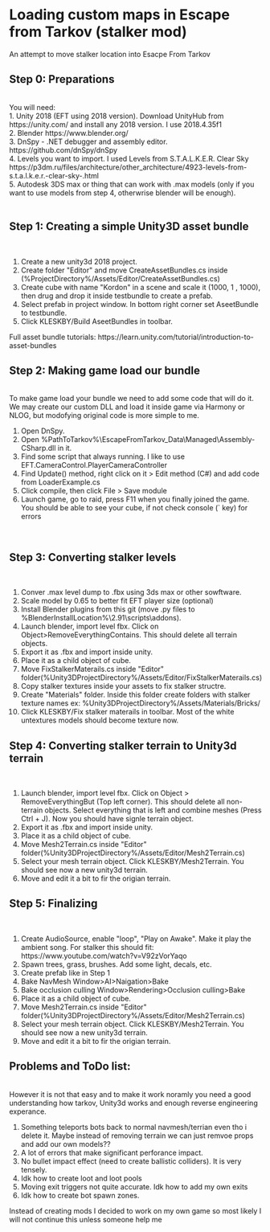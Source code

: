 # Loading custom maps in Escape from Tarkov (stalker mod)
 An attempt to move stalker location into Esacpe From Tarkov

<h2>Step 0: Preparations</h2><br>
You will need: <br>
1. Unity 2018 (EFT using 2018 version). Download UnityHub from https://unity.com/ and install any 2018 version. I use 2018.4.35f1<br>
2. Blender https://www.blender.org/ <br>
3. DnSpy -  .NET debugger and assembly editor. https://github.com/dnSpy/dnSpy <br>
4. Levels you want to import. I used Levels from S.T.A.L.K.E.R. Clear Sky https://p3dm.ru/files/architecture/other_architecture/4923-levels-from-s.t.a.l.k.e.r.-clear-sky-.html <br>
5. Autodesk 3DS max or thing that can work with .max models (only if you want to use models from step 4, otherwrise blender will be enough). <br>
<br>
<h2>Step 1: Creating a simple Unity3D asset bundle</h2><br>
<ol>
  <li>Create a new unity3d 2018 project.</li>
  <li>Create folder "Editor" and move CreateAssetBundles.cs inside (%ProjectDirectory%/Assets/Editor/CreateAssetBundles.cs)</li>
  <li>Create cube with name "Kordon" in a scene and scale it (1000, 1 , 1000), then drug and drop it inside testbundle to create a prefab.</li>
  <li>Select prefab in project window. In bottom right corner set AseetBundle to testbundle.</li>
  <li>Click KLESKBY/Build AseetBundles in toolbar.</li>
</ol> 
Full asset bundle tutorials: https://learn.unity.com/tutorial/introduction-to-asset-bundles
<br>
<h2>Step 2: Making game load our bundle</h2><br>
To make game load your bundle we need to add some code that will do it. We may create our custom DLL and load it inside game via Harmony or NLOG, but modofying original code is more simple to me.<br>
<ol>
	<li>Open DnSpy.</li>
	<li>Open %PathToTarkov%\EscapeFromTarkov_Data\Managed\Assembly-CSharp.dll in it.</li>
	<li>Find some script that always running. I like to use EFT.CameraControl.PlayerCameraController </li>
	<li>Find Update() method, right click on it > Edit method (C#) and add code from LoaderExample.cs</li>
	<li>Click compile, then click File > Save module</li>
	<li>Launch game, go to raid, press F11 when you finally joined the game. You should be able to see your cube, if not check console (` key) for errors </li>
</ol>
<br>
<h2>Step 3: Converting stalker levels</h2><br>
<ol>
	<li>Conver .max level dump to .fbx using 3ds max or other sowftware.</li>
	<li>Scale model by 0.65 to better fit EFT player size (optional)</li>
	<li>Install Blender plugins from this git (move .py files to %BlenderInstallLocation%\2.91\scripts\addons). </li>
	<li>Launch blender, import level fbx. Click on Object>RemoveEverythingContains. This should delete all terrain objects.</li>
	<li>Export it as .fbx and import inside unity.</li>
	<li>Place it as a child object of cube.</li>
	<li>Move FixStalkerMaterails.cs inside "Editor" folder(%Unity3DProjectDirectory%/Assets/Editor/FixStalkerMaterails.cs)</li>
	<li>Copy stalker textures inside your assets to fix stalker structre.</li>
	<li>Create "Materials" folder. Inside this folder create folders with stalker texture names ex: %Unity3DProjectDirectory%/Assets/Materials/Bricks/</li>
	<li>Click KLESKBY/Fix stalker materails in toolbar. Most of the white untextures models should become texture now.</li>
</ol>	
<h2>Step 4: Converting stalker terrain to Unity3d terrain</h2><br>
<ol>
	<li>Launch blender, import level fbx. Click on Object > RemoveEverythingBut (Top left corner). This should delete all non-terrain objects. Select everything that is left and combine meshes (Press Ctrl + J). Now you should have signle terrain object.</li>
	<li>Export it as .fbx and import inside unity.</li>
	<li>Place it as a child object of cube.</li>
	<li>Move Mesh2Terrain.cs inside "Editor" folder(%Unity3DProjectDirectory%/Assets/Editor/Mesh2Terrain.cs)</li>
	<li>Select your mesh terrain object. Click KLESKBY/Mesh2Terrain. You should see now a new unity3d terrain.</li>
	<li>Move and edit it a bit to fir the origian terrain.</li>
</ol>	

<h2>Step 5: Finalizing </h2><br>
<ol>
	<li>Create AudioSource, enable "loop", "Play on Awake". Make it play the ambient song. For stalker this should fit: https://www.youtube.com/watch?v=V92zVorYaqo</li>
	<li>Spawn trees, grass, brushes. Add some light, decals, etc.</li>
	<li>Create prefab like in Step 1</li>
	<li>Bake NavMesh Window>AI>Naigation>Bake</li>
	<li>Bake occlusion culling Window>Rendering>Occlusion culling>Bake</li>
	<li>Place it as a child object of cube.</li>
	<li>Move Mesh2Terrain.cs inside "Editor" folder(%Unity3DProjectDirectory%/Assets/Editor/Mesh2Terrain.cs)</li>
	<li>Select your mesh terrain object. Click KLESKBY/Mesh2Terrain. You should see now a new unity3d terrain.</li>
	<li>Move and edit it a bit to fir the origian terrain.</li>
</ol>	

<h2>Problems and ToDo list:</h2><br>
However it is not that easy and to make it work noramly you need a good understanding how tarkov, Unity3d works and enough reverse engineering experance.
<ol>
	<li>Something teleports bots back to normal navmesh/terrian even tho i delete it. Maybe instead of removing terrain we can just remvoe props and add our own models??</li>
	<li>A lot of errors that make significant perforance impact.</li>
	<li>No bullet impact effect (need to create ballistic colliders). It is very tensely.</li>
	<li>Idk how to create loot and loot pools</li>
	<li>Moving exit triggers not quite accurate. Idk how to add my own exits</li>
	<li>Idk how to create bot spawn zones.</li>
</ol>	
Instead of creating mods I decided to work on my own game so most likely I will not continue this unless someone help me